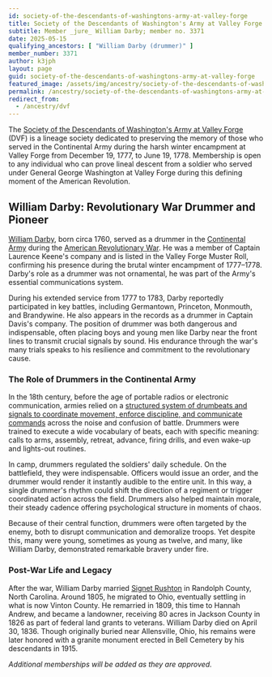 ```yaml
---
id: society-of-the-descendants-of-washingtons-army-at-valley-forge
title: Society of the Descendants of Washington's Army at Valley Forge
subtitle: Member _jure_ William Darby; member no. 3371
date: 2025-05-15
qualifying_ancestors: [ "William Darby (drummer)" ]
member_number: 3371
author: k3jph
layout: page
guid: society-of-the-descendants-of-washingtons-army-at-valley-forge
featured_image: /assets/img/ancestry/society-of-the-descendants-of-washingtons-army-at-valley-forge.webp
permalink: /ancestry/society-of-the-descendants-of-washingtons-army-at-valley-forge
redirect_from:
  - /ancestry/dvf
---
```


The [Society of the Descendants of Washington's Army at Valley
Forge](https://www.valleyforgesociety.com/) (DVF) is a lineage society dedicated
to preserving the memory of those who served in the Continental Army during the
harsh winter encampment at Valley Forge from December 19, 1777, to June
19, 1778. Membership is open to any individual who can prove lineal descent from
a soldier who served under General George Washington at Valley Forge during this
defining moment of the American Revolution.

## William Darby: Revolutionary War Drummer and Pioneer

[William Darby](https://www.wikitree.com/wiki/Darby-352), born circa 1760,
served as a drummer in the [Continental
Army](https://www.mountvernon.org/library/digitalhistory/digital-encyclopedia/article/continental-army)
during the [American Revolutionary
War](https://services.dar.org/Public/DAR_Research/search_adb/?action=full&p_id=A029776).
He was a member of Captain Laurence Keene's company and is listed in the Valley
Forge Muster Roll, confirming his presence during the brutal winter encampment
of 1777–1778. Darby's role as a drummer was not ornamental, he was part of the
Army's essential communications system.

During his extended service from 1777 to 1783, Darby reportedly participated in
key battles, including Germantown, Princeton, Monmouth, and Brandywine. He also
appears in the records as a drummer in Captain Davis's company. The position of
drummer was both dangerous and indispensable, often placing boys and young men
like Darby near the front lines to transmit crucial signals by sound. His
endurance through the war's many trials speaks to his resilience and commitment
to the revolutionary cause.

### The Role of Drummers in the Continental Army

In the 18th century, before the age of portable radios or electronic
communication, armies relied on a [structured system of drumbeats and signals to
coordinate movement, enforce discipline, and communicate
commands](https://fifeanddrum.army.mil/kids_fife_drum.html) across the noise and
confusion of battle. Drummers were trained to execute a wide vocabulary of
beats, each with specific meaning: calls to arms, assembly, retreat, advance,
firing drills, and even wake-up and lights-out routines.

In camp, drummers regulated the soldiers' daily schedule. On the battlefield,
they were indispensable. Officers would issue an order, and the drummer would
render it instantly audible to the entire unit. In this way, a single drummer's
rhythm could shift the direction of a regiment or trigger coordinated action
across the field. Drummers also helped maintain morale, their steady cadence
offering psychological structure in moments of chaos.

Because of their central function, drummers were often targeted by the enemy,
both to disrupt communication and demoralize troops. Yet despite this, many were
young, sometimes as young as twelve, and many, like William Darby, demonstrated
remarkable bravery under fire.

### Post-War Life and Legacy

After the war, William Darby married [Signet
Rushton](https://www.wikitree.com/wiki/Rushton-167) in Randolph County, North
Carolina. Around 1805, he migrated to Ohio, eventually settling in what is now
Vinton County. He remarried in 1809, this time to Hannah Andrew, and became a
landowner, receiving 80 acres in Jackson County in 1826 as part of federal land
grants to veterans.  William Darby died on April 30, 1836. Though originally
buried near Allensville, Ohio, his remains were later honored with a granite
monument erected in Bell Cemetery by his descendants in 1915.

*Additional memberships will be added as they are approved.*

